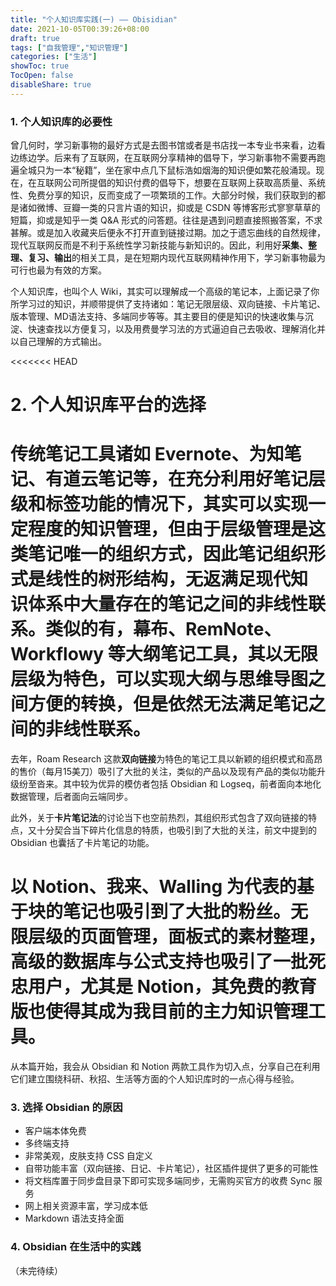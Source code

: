 ```yaml
---
title: "个人知识库实践(一) —— Obisidian"
date: 2021-10-05T00:39:26+08:00
draft: true
tags: ["自我管理","知识管理"]
categories: ["生活"]
showToc: true
TocOpen: false
disableShare: true
---
```


### 1. 个人知识库的必要性
曾几何时，学习新事物的最好方式是去图书馆或者是书店找一本专业书来看，边看边练边学。后来有了互联网，在互联网分享精神的倡导下，学习新事物不需要再跑遍全城只为一本“秘籍”，坐在家中点几下鼠标浩如烟海的知识便如繁花般涌现。现在，在互联网公司所提倡的知识付费的倡导下，想要在互联网上获取高质量、系统性、免费分享的知识，反而变成了一项繁琐的工作。大部分时候，我们获取到的都是诸如微博、豆瓣一类的只言片语的知识，抑或是 CSDN 等博客形式寥寥草草的短篇，抑或是知乎一类 Q&A 形式的问答题。往往是遇到问题直接照搬答案，不求甚解。或是加入收藏夹后便永不打开直到链接过期。加之于遗忘曲线的自然规律，现代互联网反而是不利于系统性学习新技能与新知识的。因此，利用好**采集、整理、复习、输出**的相关工具，是在短期内现代互联网精神作用下，学习新事物最为可行也最为有效的方案。

个人知识库，也叫个人 Wiki，其实可以理解成一个高级的笔记本，上面记录了你所学习过的知识，并顺带提供了支持诸如：笔记无限层级、双向链接、卡片笔记、版本管理、MD语法支持、多端同步等等。其主要目的便是知识的快速收集与沉淀、快速查找以方便复习，以及用费曼学习法的方式逼迫自己去吸收、理解消化并以自己理解的方式输出。

<<<<<<< HEAD
# 2. 个人知识库平台的选择
传统笔记工具诸如 Evernote、为知笔记、有道云笔记等，在充分利用好笔记层级和标签功能的情况下，其实可以实现一定程度的知识管理，但由于层级管理是这类笔记唯一的组织方式，因此笔记组织形式是线性的**树形结构**，无返满足现代知识体系中大量存在的笔记之间的非线性联系。类似的有，幕布、RemNote、Workflowy 等**大纲笔记**工具，其以无限层级为特色，可以实现大纲与思维导图之间方便的转换，但是依然无法满足笔记之间的非线性联系。
=======

去年，Roam Research 这款**双向链接**为特色的笔记工具以新颖的组织模式和高昂的售价（每月15美刀）吸引了大批的关注，类似的产品以及现有产品的类似功能升级纷至沓来。其中较为优异的模仿者包括 Obsidian 和 Logseq，前者面向本地化数据管理，后者面向云端同步。

此外，关于**卡片笔记法**的讨论当下也空前热烈，其组织形式包含了双向链接的特点，又十分契合当下碎片化信息的特质，也吸引到了大批的关注，前文中提到的 Obsidian 也囊括了卡片笔记的功能。

以 Notion、我来、Walling 为代表的**基于块的笔记**也吸引到了大批的粉丝。无限层级的页面管理，面板式的素材整理，高级的数据库与公式支持也吸引了一批死忠用户，尤其是 Notion，其免费的教育版也使得其成为我目前的主力知识管理工具。
=======

从本篇开始，我会从 Obsidian 和 Notion 两款工具作为切入点，分享自己在利用它们建立围绕科研、秋招、生活等方面的个人知识库时的一点心得与经验。

### 3. 选择 Obsidian 的原因
* 客户端本体免费
* 多终端支持
* 非常美观，皮肤支持 CSS 自定义
* 自带功能丰富（双向链接、日记、卡片笔记），社区插件提供了更多的可能性
* 将文档库置于同步盘目录下即可实现多端同步，无需购买官方的收费 Sync 服务
* 网上相关资源丰富，学习成本低
* Markdown 语法支持全面

### 4. Obsidian 在生活中的实践
（未完待续）